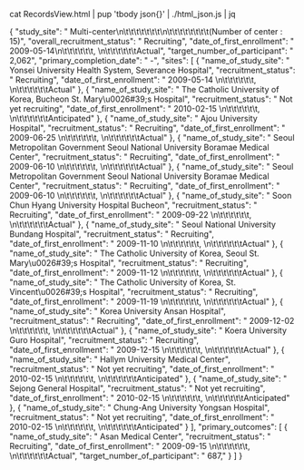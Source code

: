 cat RecordsView.html  | pup 'tbody json{}' | ./html_json.js | jq

{
  "study_site": "      Multi-center\\n\\t\\t\\t\\t\\t\\t\\t\\n\\t\\t\\t\\t\\t\\t\\t\\t(Number of center : 15)",
  "overall_recruitment_status": "      Recruiting",
  "date_of_first_enrollment": "      2009-05-14\\n\\t\\t\\t\\t\\t\\t,  \\n\\t\\t\\t\\t\\t\\tActual",
  "target_number_of_participant": "      2,062",
  "primary_completion_date": "      -",
  "sites": [
    {
      "name_of_study_site": "      Yonsei University Health System, Severance Hospital",
      "recruitment_status": "      Recruiting",
      "date_of_first_enrollment": "      2009-05-14 \\n\\t\\t\\t\\t\\t\\t,  \\n\\t\\t\\t\\t\\t\\tActual"
    },
    {
      "name_of_study_site": "      The Catholic University of Korea, Bucheon St. Mary\\u0026#39;s Hospital",
      "recruitment_status": "      Not yet recruiting",
      "date_of_first_enrollment": "      2010-02-15 \\n\\t\\t\\t\\t\\t\\t,  \\n\\t\\t\\t\\t\\t\\tAnticipated"
    },
    {
      "name_of_study_site": "      Ajou University Hospital",
      "recruitment_status": "      Recruiting",
      "date_of_first_enrollment": "      2009-06-25 \\n\\t\\t\\t\\t\\t\\t,  \\n\\t\\t\\t\\t\\t\\tActual"
    },
    {
      "name_of_study_site": "      Seoul Metropolitan Government Seoul National University Boramae Medical Center",
      "recruitment_status": "      Recruiting",
      "date_of_first_enrollment": "      2009-06-10 \\n\\t\\t\\t\\t\\t\\t,  \\n\\t\\t\\t\\t\\t\\tActual"
    },
    {
      "name_of_study_site": "      Seoul Metropolitan Government Seoul National University Boramae Medical Center",
      "recruitment_status": "      Recruiting",
      "date_of_first_enrollment": "      2009-06-10 \\n\\t\\t\\t\\t\\t\\t,  \\n\\t\\t\\t\\t\\t\\tActual"
    },
    {
      "name_of_study_site": "      Soon Chun Hyang University Hospital Bucheon",
      "recruitment_status": "      Recruiting",
      "date_of_first_enrollment": "      2009-09-22 \\n\\t\\t\\t\\t\\t\\t,  \\n\\t\\t\\t\\t\\t\\tActual"
    },
    {
      "name_of_study_site": "      Seoul National University Bundang Hospital",
      "recruitment_status": "      Recruiting",
      "date_of_first_enrollment": "      2009-11-10 \\n\\t\\t\\t\\t\\t\\t,  \\n\\t\\t\\t\\t\\t\\tActual"
    },
    {
      "name_of_study_site": "      The Catholic University of Korea, Seoul St. Mary\\u0026#39;s Hospital",
      "recruitment_status": "      Recruiting",
      "date_of_first_enrollment": "      2009-11-12 \\n\\t\\t\\t\\t\\t\\t,  \\n\\t\\t\\t\\t\\t\\tActual"
    },
    {
      "name_of_study_site": "      The Catholic University of Korea, St. Vincent\\u0026#39;s Hospital",
      "recruitment_status": "      Recruiting",
      "date_of_first_enrollment": "      2009-11-19 \\n\\t\\t\\t\\t\\t\\t,  \\n\\t\\t\\t\\t\\t\\tActual"
    },
    {
      "name_of_study_site": "      Korea University Ansan Hospital",
      "recruitment_status": "      Recruiting",
      "date_of_first_enrollment": "      2009-12-02 \\n\\t\\t\\t\\t\\t\\t,  \\n\\t\\t\\t\\t\\t\\tActual"
    },
    {
      "name_of_study_site": "      Koera University Guro Hospital",
      "recruitment_status": "      Recruiting",
      "date_of_first_enrollment": "      2009-12-15 \\n\\t\\t\\t\\t\\t\\t,  \\n\\t\\t\\t\\t\\t\\tActual"
    },
    {
      "name_of_study_site": "      Hallym University Medical Center",
      "recruitment_status": "      Not yet recruiting",
      "date_of_first_enrollment": "      2010-02-15 \\n\\t\\t\\t\\t\\t\\t,  \\n\\t\\t\\t\\t\\t\\tAnticipated"
    },
    {
      "name_of_study_site": "      Sejong General Hospital",
      "recruitment_status": "      Not yet recruiting",
      "date_of_first_enrollment": "      2010-02-15 \\n\\t\\t\\t\\t\\t\\t,  \\n\\t\\t\\t\\t\\t\\tAnticipated"
    },
    {
      "name_of_study_site": "      Chung-Ang University Yongsan Hospital",
      "recruitment_status": "      Not yet recruiting",
      "date_of_first_enrollment": "      2010-02-15 \\n\\t\\t\\t\\t\\t\\t,  \\n\\t\\t\\t\\t\\t\\tAnticipated"
    }
  ],
  "primary_outcomes": [
    {
      "name_of_study_site": "      Asan Medical Center",
      "recruitment_status": "      Recruiting",
      "date_of_first_enrollment": "      2009-09-15 \\n\\t\\t\\t\\t\\t\\t,  \\n\\t\\t\\t\\t\\t\\tActual",
      "target_number_of_participant": "      687,"
    }
  ]
}
